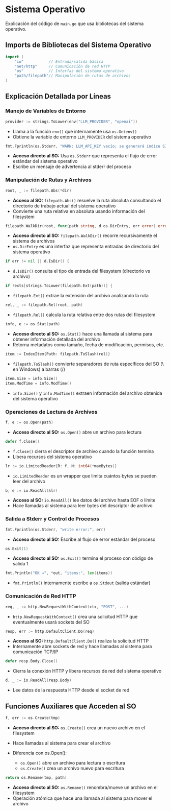 # Sistema Operativo

Explicación del código de `main.go` que usa bibliotecas del sistema operativo.

## Imports de Bibliotecas del Sistema Operativo

```go
import (
    "io"           // Entrada/salida básica
    "net/http"     // Comunicación de red HTTP
    "os"           // Interfaz del sistema operativo
    "path/filepath"// Manipulación de rutas de archivos
)
```

## Explicación Detallada por Líneas

### Manejo de Variables de Entorno

```go
provider := strings.ToLower(env("LLM_PROVIDER", "openai"))
```

- Llama a la función `env()` que internamente usa `os.Getenv()`
- Obtiene la variable de entorno `LLM_PROVIDER` del sistema operativo

```go
fmt.Fprintln(os.Stderr, "WARN: LLM_API_KEY vacío; se generará índice SIN resumen/keywords")
```

- **Acceso directo al SO:** Usa `os.Stderr` que representa el flujo de error estándar del sistema operativo
- Escribe un mensaje de advertencia al stderr del proceso

### Manipulación de Rutas y Archivos

```go
root, _ := filepath.Abs(*dir)
```

- **Acceso al SO:** `filepath.Abs()` resuelve la ruta absoluta consultando el directorio de trabajo actual del sistema operativo
- Convierte una ruta relativa en absoluta usando información del filesystem

```go
filepath.WalkDir(root, func(path string, d os.DirEntry, err error) error {
```

- **Acceso directo al SO:** `filepath.WalkDir()` recorre recursivamente el sistema de archivos
- `os.DirEntry` es una interfaz que representa entradas de directorio del sistema operativo

```go
if err != nil || d.IsDir() {
```

- `d.IsDir()` consulta el tipo de entrada del filesystem (directorio vs archivo)

```go
if !exts[strings.ToLower(filepath.Ext(path))] {
```

- `filepath.Ext()` extrae la extensión del archivo analizando la ruta

```go
rel, _ := filepath.Rel(root, path)
```

- `filepath.Rel()` calcula la ruta relativa entre dos rutas del filesystem

```go
info, e := os.Stat(path)
```

- **Acceso directo al SO:** `os.Stat()` hace una llamada al sistema para obtener información detallada del archivo
- Retorna metadatos como tamaño, fecha de modificación, permisos, etc.

```go
item := IndexItem{Path: filepath.ToSlash(rel)}
```

- `filepath.ToSlash()` convierte separadores de ruta específicos del SO (\ en Windows) a barras (/)

```go
item.Size = info.Size()
item.ModTime = info.ModTime()
```

- `info.Size()` y `info.ModTime()` extraen información del archivo obtenida del sistema operativo

### Operaciones de Lectura de Archivos

```go
f, e := os.Open(path)
```

- **Acceso directo al SO:** `os.Open()` abre un archivo para lectura

```go
defer f.Close()
```

- `f.Close()` cierra el descriptor de archivo cuando la función termina
- Libera recursos del sistema operativo

```go
lr := io.LimitedReader{R: f, N: int64(*maxBytes)}
```

- `io.LimitedReader` es un wrapper que limita cuántos bytes se pueden leer del archivo

```go
b, e := io.ReadAll(&lr)
```

- **Acceso al SO:** `io.ReadAll()` lee datos del archivo hasta EOF o límite
- Hace llamadas al sistema para leer bytes del descriptor de archivo

### Salida a Stderr y Control de Procesos

```go
fmt.Fprintln(os.Stderr, "write error:", err)
```

- **Acceso directo al SO:** Escribe al flujo de error estándar del proceso

```go
os.Exit(1)
```

- **Acceso directo al SO:** `os.Exit()` termina el proceso con código de salida 1

```go
fmt.Println("OK →", *out, "items:", len(items))
```

- `fmt.Println()` internamente escribe a `os.Stdout` (salida estándar)

### Comunicación de Red HTTP

```go
req, _ := http.NewRequestWithContext(ctx, "POST", ...)
```

- `http.NewRequestWithContext()` crea una solicitud HTTP que eventualmente usará sockets del SO

```go
resp, err := http.DefaultClient.Do(req)
```

- **Acceso al SO:** `http.DefaultClient.Do()` realiza la solicitud HTTP
- Internamente abre sockets de red y hace llamadas al sistema para comunicación TCP/IP

```go
defer resp.Body.Close()
```

- Cierra la conexión HTTP y libera recursos de red del sistema operativo

```go
d, _ := io.ReadAll(resp.Body)
```

- Lee datos de la respuesta HTTP desde el socket de red

## Funciones Auxiliares que Acceden al SO

```go
f, err := os.Create(tmp)
```

- **Acceso directo al SO:** `os.Create()` crea un nuevo archivo en el filesystem
- Hace llamadas al sistema para crear el archivo
- Diferencia con os.Open():

  - `os.Open()` abre un archivo para lectura o escritura
  - `os.Create()` crea un archivo nuevo para escritura

```go
return os.Rename(tmp, path)
```

- **Acceso directo al SO:** `os.Rename()` renombra/mueve un archivo en el filesystem
- Operación atómica que hace una llamada al sistema para mover el archivo
